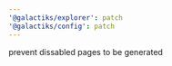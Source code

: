 ```yaml
---
'@galactiks/explorer': patch
'@galactiks/config': patch
---
```


prevent dissabled pages to be generated
